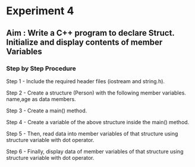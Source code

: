 # Experiment 4
## Aim : Write a C++ program to declare Struct. Initialize and display contents of member Variables
### Step by Step Procedure
Step 1 - Include the required header files (iostream and string.h).

Step 2 - Create a structure (Person) with the following member variables. name,age as data members.

Step 3 - Create a main() method.

Step 4 - Create a variable of the above structure inside the main() method.

Step 5 - Then, read data into member variables of that structure using structure variable with dot operator.

Step 6 - Finally, display data of member variables of that structure using structure variable with dot operator.

